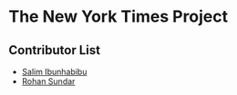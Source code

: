 # The New York Times Project

## Contributor List
* [Salim Ibunhabibu](https://www.github.com/IBUNHABIBU/)
* [Rohan Sundar](https://www.github.com/rsundar)